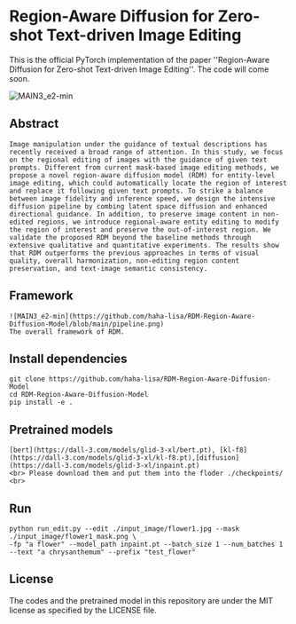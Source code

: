 # Region-Aware Diffusion for Zero-shot Text-driven Image Editing

This is the official PyTorch implementation of the paper ''Region-Aware Diffusion for Zero-shot Text-driven Image Editing''. The code will come soon.

![MAIN3_e2-min](https://github.com/haha-lisa/RDM-Region-Aware-Diffusion-Model/blob/main/teaser.png)

## Abstract
```
Image manipulation under the guidance of textual descriptions has recently received a broad range of attention. In this study, we focus on the regional editing of images with the guidance of given text prompts. Different from current mask-based image editing methods, we propose a novel region-aware diffusion model (RDM) for entity-level image editing, which could automatically locate the region of interest and replace it following given text prompts. To strike a balance between image fidelity and inference speed, we design the intensive diffusion pipeline by combing latent space diffusion and enhanced directional guidance. In addition, to preserve image content in non-edited regions, we introduce regional-aware entity editing to modify the region of interest and preserve the out-of-interest region. We validate the proposed RDM beyond the baseline methods through extensive qualitative and quantitative experiments. The results show that RDM outperforms the previous approaches in terms of visual quality, overall harmonization, non-editing region content preservation, and text-image semantic consistency.
```

## Framework
```
![MAIN3_e2-min](https://github.com/haha-lisa/RDM-Region-Aware-Diffusion-Model/blob/main/pipeline.png)
The overall framework of RDM.
```

## Install dependencies
```
git clone https://github.com/haha-lisa/RDM-Region-Aware-Diffusion-Model
cd RDM-Region-Aware-Diffusion-Model
pip install -e .
```

## Pretrained models
```
[bert](https://dall-3.com/models/glid-3-xl/bert.pt), [kl-f8](https://dall-3.com/models/glid-3-xl/kl-f8.pt),[diffusion](https://dall-3.com/models/glid-3-xl/inpaint.pt)
<br> Please download them and put them into the floder ./checkpoints/ <br> 
```

## Run
```
python run_edit.py --edit ./input_image/flower1.jpg --mask ./input_image/flower1_mask.png \
-fp "a flower" --model_path inpaint.pt --batch_size 1 --num_batches 1 --text "a chrysanthemum" --prefix "test_flower"
```

## License
The codes and the pretrained model in this repository are under the MIT license as specified by the LICENSE file.<br>